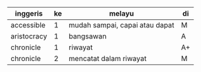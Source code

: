 | inggeris    | ke | melayu                         | di |
| ----------- | -- | ------------------------------ | -- |
| accessible  | 1  | mudah sampai, capai atau dapat | M  |
| aristocracy | 1  | bangsawan                      | A  |
| chronicle   | 1  | riwayat                        | A+ |
| chronicle   | 2  | mencatat dalam riwayat         | M  |
